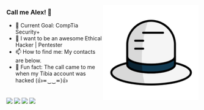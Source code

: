 <a href="https://www.flaticon.com/premium-icon/white-hat_3323684"><img title="Elastic1/Flaticon.com" align="right" src="https://raw.githubusercontent.com/alextibor/alextibor/main/repofiles/png/hacking/white-hat.png" width="250" height="250"></a>

### Call me Alex! 👋

- 🎯 Current Goal: CompTia Security+
- 🏁 I want to be an awesome Ethical Hacker | Pentester
- 📫 How to find me: My contacts are below.
- 🤣 Fun fact: The call came to me when my Tibia account was hacked (👍≖‿‿≖)👍
<br/>
<a href="https://www.linkedin.com/in/alextibor" target="_blank"><img src="https://img.shields.io/badge/-LinkedIn-0077b5"></a> <a href="https://twitter.com/alextibor_" target="_blank"><img src="https://img.shields.io/badge/-Twitter-00acee"></a> <a href="https://app.hackthebox.com/profile/38977" target="_blank"><img src="https://img.shields.io/badge/-HTB-9FEF00"></a> <a href="https://hackerone.com/alextibor" target="_blank"><img src="https://img.shields.io/badge/-HackerOne-474747"></a>

